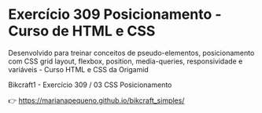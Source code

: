 # Exercício 309 Posicionamento - Curso de HTML e CSS

Desenvolvido para treinar conceitos de pseudo-elementos, posicionamento com CSS grid layout, flexbox, position, media-queries, responsividade e variáveis - Curso HTML e CSS da Origamid

Bikcraft1 - Exercício 309 / 03 CSS Posicionamento

👉 https://marianapequeno.github.io/bikcraft_simples/

